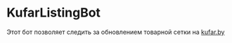# KufarListingBot

Этот бот позволяет следить за обновлением товарной сетки на [kufar.by](https://kufar.by)
